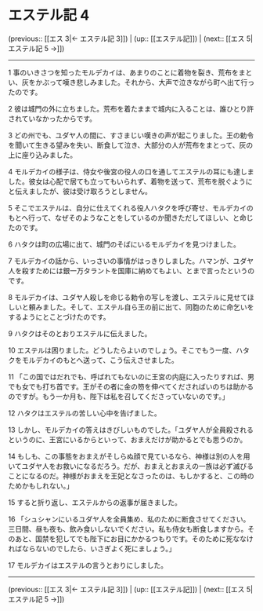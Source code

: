 # エステル記 4

(previous:: [[エス 3|← エステル記 3]]) | (up:: [[エステル記]]) | (next:: [[エス 5|エステル記 5 →]])

***


1 事のいきさつを知ったモルデカイは、あまりのことに着物を裂き、荒布をまとい、灰をかぶって嘆き悲しみました。それから、大声で泣きながら町へ出て行ったのです。 

2 彼は城門の外に立ちました。荒布を着たままで城内に入ることは、誰ひとり許されていなかったからです。 

3 どの州でも、ユダヤ人の間に、すさまじい嘆きの声が起こりました。王の勅令を聞いて生きる望みを失い、断食して泣き、大部分の人が荒布をまとって、灰の上に座り込みました。 

4 モルデカイの様子は、侍女や後宮の役人の口を通してエステルの耳にも達しました。彼女は心配で居ても立ってもいられず、着物を送って、荒布を脱ぐようにと伝えましたが、彼は受け取ろうとしません。 

5 そこでエステルは、自分に仕えてくれる役人ハタクを呼び寄せ、モルデカイのもとへ行って、なぜそのようなことをしているのか聞きただしてほしい、と命じたのです。 

6 ハタクは町の広場に出て、城門のそばにいるモルデカイを見つけました。 

7 モルデカイの話から、いっさいの事情がはっきりしました。ハマンが、ユダヤ人を殺すためには銀一万タラントを国庫に納めてもよい、とまで言ったというのです。 

8 モルデカイは、ユダヤ人殺しを命じる勅令の写しを渡し、エステルに見せてほしいと頼みました。そして、エステル自ら王の前に出て、同胞のために命乞いをするようにとことづけたのです。 

9 ハタクはそのとおりエステルに伝えました。 

10 エステルは困りました。どうしたらよいのでしょう。そこでもう一度、ハタクをモルデカイのもとへ送って、こう伝えさせました。 

11 「この国ではだれでも、呼ばれてもないのに王宮の内庭に入ったりすれば、男でも女でも打ち首です。王がその者に金の笏を伸べてくださればいのちは助かるのですが。もう一か月も、陛下は私を召してくださっていないのです。」 

12 ハタクはエステルの苦しい心中を告げました。 

13 しかし、モルデカイの答えはきびしいものでした。「ユダヤ人が全員殺されるというのに、王宮にいるからといって、おまえだけが助かるとでも思うのか。 

14 もしも、この事態をおまえがそしらぬ顔で見ているなら、神様は別の人を用いてユダヤ人をお救いになるだろう。だが、おまえとおまえの一族は必ず滅びることになるのだ。神様がおまえを王妃となさったのは、もしかすると、この時のためかもしれない。」 

15 すると折り返し、エステルからの返事が届きました。 

16 「シュシャンにいるユダヤ人を全員集め、私のために断食させてください。三日間、昼も夜も、飲み食いしないでください。私も侍女も断食しますから。そのあと、国禁を犯してでも陛下にお目にかかるつもりです。そのために死ななければならないのでしたら、いさぎよく死にましょう。」 

17 モルデカイはエステルの言うとおりにしました。

***

(previous:: [[エス 3|← エステル記 3]]) | (up:: [[エステル記]]) | (next:: [[エス 5|エステル記 5 →]])
